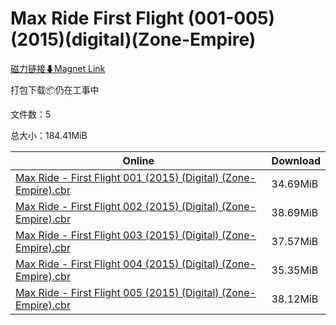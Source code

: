 # Max Ride First Flight (001-005)(2015)(digital)(Zone-Empire)

[磁力链接⬇Magnet Link](magnet:?xt=urn:btih:49aaffc02ffced2f1ba42877c58e9e463a5bbbbe&dn=Max%20Ride%20First%20Flight%20%28001-005%29%282015%29%28digital%29%28Zone-Empire%29)

打包下载📦仍在工事中

文件数：5

总大小：184.41MiB

Online | Download
--- | ---
[Max Ride - First Flight 001 (2015) (Digital) (Zone-Empire).cbr](https://github.com/alicewish/markdown/blob/master/comic/Max-Ride-First-Flight-001-2015-Digital-Zone-Empire-cbr.md) | 34.69MiB
[Max Ride - First Flight 002 (2015) (Digital) (Zone-Empire).cbr](https://github.com/alicewish/markdown/blob/master/comic/Max-Ride-First-Flight-002-2015-Digital-Zone-Empire-cbr.md) | 38.69MiB
[Max Ride - First Flight 003 (2015) (Digital) (Zone-Empire).cbr](https://github.com/alicewish/markdown/blob/master/comic/Max-Ride-First-Flight-003-2015-Digital-Zone-Empire-cbr.md) | 37.57MiB
[Max Ride - First Flight 004 (2015) (Digital) (Zone-Empire).cbr](https://github.com/alicewish/markdown/blob/master/comic/Max-Ride-First-Flight-004-2015-Digital-Zone-Empire-cbr.md) | 35.35MiB
[Max Ride - First Flight 005 (2015) (Digital) (Zone-Empire).cbr](https://github.com/alicewish/markdown/blob/master/comic/Max-Ride-First-Flight-005-2015-Digital-Zone-Empire-cbr.md) | 38.12MiB